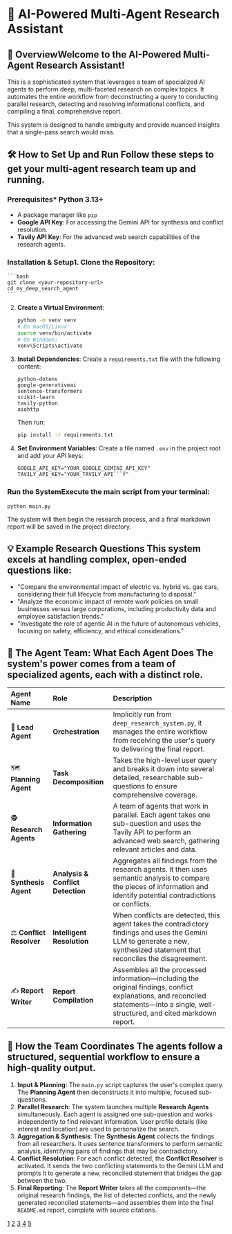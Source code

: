 # 🚀 AI-Powered Multi-Agent Research Assistant
## 🌟 OverviewWelcome to the **AI-Powered Multi-Agent Research Assistant**! 
This is a sophisticated system that leverages a team of specialized AI agents to perform deep, multi-faceted research on complex topics. It automates the entire workflow from deconstructing a query to conducting parallel research, detecting and resolving informational conflicts, and compiling a final, comprehensive report.

This system is designed to handle ambiguity and provide nuanced insights that a single-pass search would miss.

## 🛠️ How to Set Up and Run Follow these steps to get your multi-agent research team up and running.

### **Prerequisites***   Python 3.13+
*   A package manager like `pip`
*   **Google API Key**: For accessing the Gemini API for synthesis and conflict resolution.
*   **Tavily API Key**: For the advanced web search capabilities of the research agents.

### **Installation & Setup**1.  **Clone the Repository**:
    ```bash
    git clone <your-repository-url>
    cd my_deep_search_agent
    ```

2.  **Create a Virtual Environment**:
    ```bash
    python -m venv venv
    # On macOS/Linux:
    source venv/bin/activate
    # On Windows:
    venv\Scripts\activate
    ```

3.  **Install Dependencies**:
    Create a `requirements.txt` file with the following content:
    ```
    python-dotenv
    google-generativeai
    sentence-transformers
    scikit-learn
    tavily-python
    aiohttp
    ```
    Then run:
    ```bash
    pip install -r requirements.txt
    ```

4.  **Set Environment Variables**:
    Create a file named `.env` in the project root and add your API keys:
    ```env
    GOOGLE_API_KEY="YOUR_GOOGLE_GEMINI_API_KEY"
    TAVILY_API_KEY="YOUR_TAVILY_API```Y"
    ```

### **Run the System**Execute the main script from your terminal:
```bash
python main.py
```
The system will then begin the research process, and a final markdown report will be saved in the project directory.

## 💡 Example Research Questions This system excels at handling complex, open-ended questions like:

*   "Compare the environmental impact of electric vs. hybrid vs. gas cars, considering their full lifecycle from manufacturing to disposal."
*   "Analyze the economic impact of remote work policies on small businesses versus large corporations, including productivity data and employee satisfaction trends."
*   "Investigate the role of agentic AI in the future of autonomous vehicles, focusing on safety, efficiency, and ethical considerations."

## 🤖 The Agent Team: What Each Agent Does The system's power comes from a team of specialized agents, each with a distinct role.

| Agent Name | Role | Description |
| :--- | :--- | :--- |
| 🎩 **Lead Agent** | **Orchestration** | Implicitly run from `deep_research_system.py`, it manages the entire workflow from receiving the user's query to delivering the final report. |
| 🗺️ **Planning Agent** | **Task Decomposition** | Takes the high-level user query and breaks it down into several detailed, researchable sub-questions to ensure comprehensive coverage. |
| 🕵️ **Research Agents** | **Information Gathering** | A team of agents that work in parallel. Each agent takes one sub-question and uses the Tavily API to perform an advanced web search, gathering relevant articles and data. |
| 🧩 **Synthesis Agent** | **Analysis & Conflict Detection** | Aggregates all findings from the research agents. It then uses semantic analysis to compare the pieces of information and identify potential contradictions or conflicts. |
| ⚖️ **Conflict Resolver** | **Intelligent Resolution** | When conflicts are detected, this agent takes the contradictory findings and uses the Gemini LLM to generate a new, synthesized statement that reconciles the disagreement. |
| ✍️ **Report Writer** | **Report Compilation** | Assembles all the processed information—including the original findings, conflict explanations, and reconciled statements—into a single, well-structured, and cited markdown report. |

## 🤝 How the Team Coordinates The agents follow a structured, sequential workflow to ensure a high-quality output.

1.  **Input & Planning**: The `main.py` script captures the user's complex query. The **Planning Agent** then deconstructs it into multiple, focused sub-questions.
2.  **Parallel Research**: The system launches multiple **Research Agents** simultaneously. Each agent is assigned one sub-question and works independently to find relevant information. User profile details (like interest and location) are used to personalize the search.
3.  **Aggregation & Synthesis**: The **Synthesis Agent** collects the findings from all researchers. It uses sentence transformers to perform semantic analysis, identifying pairs of findings that may be contradictory.
4.  **Conflict Resolution**: For each conflict detected, the **Conflict Resolver** is activated. It sends the two conflicting statements to the Gemini LLM and prompts it to generate a new, reconciled statement that bridges the gap between the two.
5.  **Final Reporting**: The **Report Writer** takes all the components—the original research findings, the list of detected conflicts, and the newly generated reconciled statements—and assembles them into the final `README.md` report, complete with source citations.

[1](https://ppl-ai-file-upload.s3.amazonaws.com/web/direct-files/attachments/77906941/a47ea415-3040-4f5e-93e8-ad7688f79d7e/synthesis_agent.cpython-313.pyc)
[2](https://ppl-ai-file-upload.s3.amazonaws.com/web/direct-files/attachments/77906941/361edfbd-4224-46d8-aa16-b4202ca82f7e/research_agents.cpython-313.pyc)
[3](https://ppl-ai-file-upload.s3.amazonaws.com/web/direct-files/attachments/77906941/e6d02b0c-e434-4fe9-a82d-511485572719/report_writer.cpython-313.pyc)
[4](https://ppl-ai-file-upload.s3.amazonaws.com/web/direct-files/attachments/77906941/99c43b7d-7870-476d-8e03-b39478c1e6b2/planning_agent.cpython-313.pyc)
[5](https://ppl-ai-file-upload.s3.amazonaws.com/web/direct-files/attachments/77906941/31604c48-77d6-489a-895e-32052cfc7ca7/deep_research_system.cpython-313.pyc)


